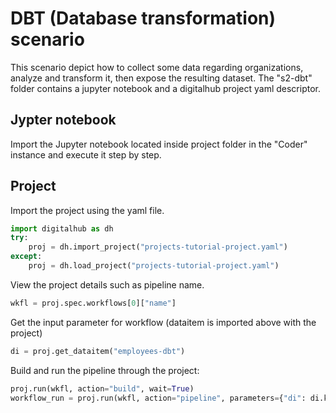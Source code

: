# DBT (Database transformation) scenario

This scenario depict how to collect some data regarding organizations, analyze and transform it, then expose the resulting dataset. The "s2-dbt" folder contains a jupyter notebook and a digitalhub project yaml descriptor.

## Jypter notebook

Import the Jupyter notebook located inside project folder in the "Coder" instance and execute it step by step.

## Project

Import the project using the yaml file.

```python
import digitalhub as dh
try:
    proj = dh.import_project("projects-tutorial-project.yaml")
except:
    proj = dh.load_project("projects-tutorial-project.yaml")
```

View the project details such as pipeline name.

```python
wkfl = proj.spec.workflows[0]["name"]
```

Get the input parameter for workflow (dataitem is imported above with the project)

```python
di = proj.get_dataitem("employees-dbt")
```

Build and run the pipeline through the project:

```python
proj.run(wkfl, action="build", wait=True)
workflow_run = proj.run(wkfl, action="pipeline", parameters={"di": di.key}, wait=True)
```
